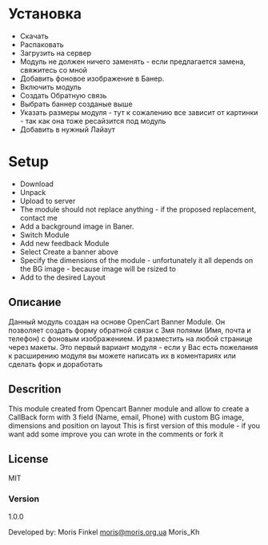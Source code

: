 # Установка

  - Скачать
  - Распаковать
  - Загрузить на сервер
  - Модуль не должен ничего заменять - если предлагается замена, свяжитесь со мной 
  - Добавить фоновое изображение в Банер.
  - Включить модуль
  - Создать Обратную связь
  - Выбрать баннер созданые выше
  - Указать размеры модуля - тут к сожалению все зависит от картинки - так как она тоже ресайзится под модуль
  - Добавить в нужный Лайаут

# Setup

  - Download
  - Unpack
  - Upload to server
  - The module should not replace anything - if the proposed replacement, contact me
  - Add a background image in Baner.
  - Switch Module
  - Add new feedback Module
  - Select Create a banner above
  - Specify the dimensions of the module - unfortunately it all depends on the BG image - because image will be rsized to
  - Add to the desired Layout


Описание
----
Данный модуль создан на основе OpenCart Banner Module. Он позволяет создать форму обратной связи с 3мя полями (Имя, почта и телефон) с фоновым изображением. И разместить на любой странице через макеты.
Это первый вариант модуля - если у Вас есть пожелания к расширению модуля вы можете написать их в коментариях или сделать форк и доработать

Descrition
-----
This module created from Opencart Banner module and allow to create a CallBack form with 3 field (Name, email, Phone) with custom BG image, dimensions and position on layout
This is first version of this module - if you want add some improve you can wrote in the comments or fork it


License
----

MIT

### Version
1.0.0

Developed by: Moris Finkel moris@moris.org.ua Moris_Kh
